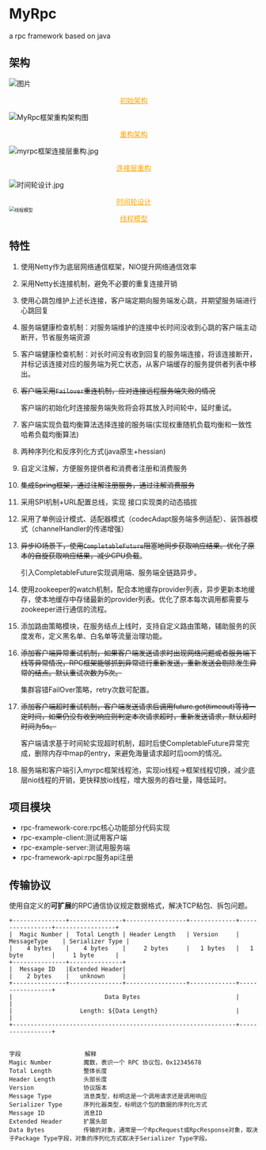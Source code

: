 # MyRpc
a rpc framework based on java

## 架构
![图片](./总体架构.jpg)
<center style="font-size:14px;color:orange;text-decoration:underline">初始架构</center> 


![MyRpc框架重构架构图](./MyRpc框架重构.jpg)
<center style="font-size:14px;color:orange;text-decoration:underline">重构架构</center> 

  ![myrpc框架连接层重构.jpg](myrpc%E6%A1%86%E6%9E%B6%E8%BF%9E%E6%8E%A5%E5%B1%82%E9%87%8D%E6%9E%84.jpg)
<center style="font-size:14px;color:orange;text-decoration:underline">连接层重构</center> 

  ![时间轮设计.jpg](%E6%97%B6%E9%97%B4%E8%BD%AE%E8%AE%BE%E8%AE%A1.jpg)
<center style="font-size:14px;color:orange;text-decoration:underline">时间轮设计</center> 

<img src="线程模型.jpg" alt="线程模型" style="zoom:67%;" />

<center style="font-size:14px;color:orange;text-decoration:underline">线程模型</center> 

## 特性

1. 使用Netty作为底层网络通信框架，NIO提升网络通信效率

2. 采用Netty长连接机制，避免不必要的重复连接开销

3. 使用心跳包维护上述长连接，客户端定期向服务端发心跳，并期望服务端进行心跳回复

4. 服务端健康检查机制：对服务端维护的连接中长时间没收到心跳的客户端主动断开，节省服务端资源

5. 客户端健康检查机制：对长时间没有收到回复的服务端连接，将该连接断开，并标记该连接对应的服务端为死亡状态，从客户端缓存的服务提供者列表中移出。

6. ~~客户端采用`Failover`重连机制，应对连接远程服务端失败的情况~~

   客户端的初始化时连接服务端失败将会将其放入时间轮中，延时重试。

7. 客户端实现负载均衡算法选择连接的服务端(实现权重随机负载均衡和一致性哈希负载均衡算法)

8. 两种序列化和反序列化方式(java原生+hessian)

9. 自定义注解，方便服务提供者和消费者注册和消费服务

10. ~~集成Spring框架，通过注解注册服务，通过注解消费服务~~

11. 采用SPI机制+URL配置总线，实现 接口实现类的动态插拔

12. 采用了单例设计模式、适配器模式（codecAdapt服务端多例适配）、装饰器模式（channelHandler的传递增强）

13. ~~异步IO场景下，使用`CompletableFuture`阻塞地同步获取响应结果。优化了原本的自旋获取响应结果，减少CPU负载~~。

    引入CompletableFuture实现调用端、服务端全链路异步。

14. 使用zookeeper的watch机制，配合本地缓存provider列表，异步更新本地缓存，使本地缓存中存储最新的provider列表。优化了原本每次调用都需要与zookeeper进行通信的流程。

15. 添加路由策略模块，在服务结点上线时，支持自定义路由策略，辅助服务的灰度发布，定义黑名单、白名单等流量治理功能。

16. ~~添加客户端异常重试机制，如果客户端发送请求时出现网络问题或者服务端下线等异常情况，RPC框架能够抓到异常进行重新发送，重新发送会剔除发生异常的结点。默认重试次数为5次。~~

    集群容错FailOver策略，retry次数可配置。

17. ~~添加客户端超时重试机制，客户端发送请求后调用future.get(timeout)等待一定时间，如果仍没有收到响应则判定本次请求超时，重新发送请求，默认超时时间为5s。~~

    客户端请求基于时间轮实现超时机制，超时后使CompletableFuture异常完成，删除内存中map的entry，来避免海量请求超时后oom的情况。

18. 服务端和客户端引入myrpc框架线程池，实现io线程->框架线程切换，减少底层nio线程的开销，更快释放io线程，增大服务的吞吐量，降低延时。

## 项目模块

- rpc-framework-core:rpc核心功能部分代码实现
- rpc-example-client:测试用客户端
- rpc-example-server:测试用服务端
- rpc-framework-api:rpc服务api注册

## 传输协议

使用自定义的**可扩展**的RPC通信协议规定数据格式，解决TCP粘包、拆包问题。 

```
+---------------+---------------+-----------------+-------------+-----------------+-----------------+
|  Magic Number |  Total Length | Header Length   | Version     |  MessageType	  |	Serializer Type	|
|    4 bytes    |    4 bytes    |     2 bytes     |   1 bytes   |	1 byte		  |		1 byte		|
+---------------+---------------+
|  Message ID   |Extended Header|
|    2 bytes    |   unknown    	|
+---------------+---------------+-----------------+-------------+-----------------+
|                          Data Bytes                           |				  |
|                   Length: ${Data Length}                      |				  |
+---------------------------------------------------------------+-----------------+
```
```

字段					解释
Magic Number		 魔数，表识一个 RPC 协议包，0x12345678
Total Length         整体长度
Header Length        头部长度
Version   			 协议版本
Message Type		 消息类型，标明这是一个调用请求还是调用响应
Serializer Type		 序列化器类型，标明这个包的数据的序列化方式
Message ID			 消息ID
Extended Header		 扩展头部
Data Bytes			 传输的对象，通常是一个RpcRequest或RpcResponse对象，取决于Package Type字段，对象的序列化方式取决于Serializer Type字段。
```